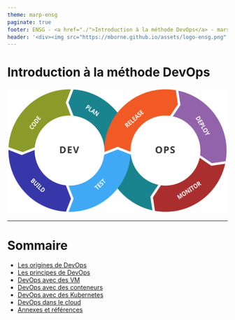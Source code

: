 ```yaml
---
theme: marp-ensg
paginate: true
footer: ENSG - <a href="./">Introduction à la méthode DevOps</a> - mars 2025
header: '<div><img src="https://mborne.github.io/assets/logo-ensg.png" alt="ENSG" height="64px"/></div>'
---
```


# Introduction à la méthode DevOps

<div class="illustration">

![h:300px](img/Devops-toolchain.svg)

</div>

---

# Sommaire

- [Les origines de DevOps](origines.md)
- [Les principes de DevOps](principes.md)
- [DevOps avec des VM](vm.md)
- [DevOps avec des conteneurs](conteneurs.md)
- [DevOps avec des Kubernetes](kubernetes.md)
- [DevOps dans le cloud](cloud.md)
- [Annexes et références](annexe/)
